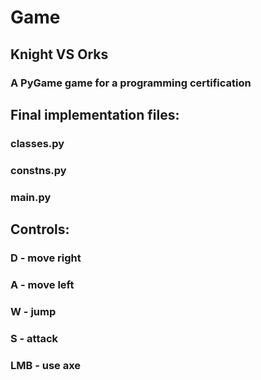 # Game
## Knight VS Orks
### A PyGame game for a programming certification
## Final implementation files:
### classes.py
### constns.py
### main.py
## Controls:
### D - move right
### A - move left
### W - jump
### S - attack
### LMB - use axe
